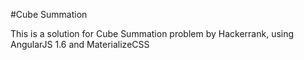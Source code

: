 #Cube Summation

This is a solution for Cube Summation problem by Hackerrank, using AngularJS 1.6 and MaterializeCSS
